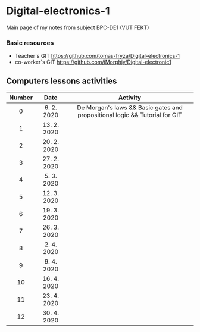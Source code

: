# Digital-electronics-1

Main page of my notes from subject BPC-DE1 (VUT FEKT)

### Basic resources


- Teacher`s GIT
    https://github.com/tomas-fryza/Digital-electronics-1
- co-worker`s GIT
    https://github.com/iMorphiy/Digital-electronic1

## Computers lessons activities

| **Number** | **Date** | **Activity** |
| :-: | :-: | :-: |
|0| 6. 2. 2020 | De Morgan's laws && Basic gates and propositional logic && Tutorial for GIT |
|1| 13. 2. 2020 |  |
|2| 20. 2. 2020 |  |
|3| 27. 2. 2020 |  |
|4| 5. 3. 2020 |  |
|5| 12. 3. 2020 |  |
|6| 19. 3. 2020 |  |
|7| 26. 3. 2020 |  |
|8| 2. 4. 2020 |  |
|9| 9. 4. 2020 |  |
|10| 16. 4. 2020 |  |
|11| 23. 4. 2020 |  |
|12| 30. 4. 2020 |  |
